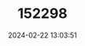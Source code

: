 ---
title: "152298"
category: "Sclerocactus parviflorus"
draft: false
date: 2024-02-22 13:03:51
languages:
  English: ["Small-flower Fishhook Cactus"]
---